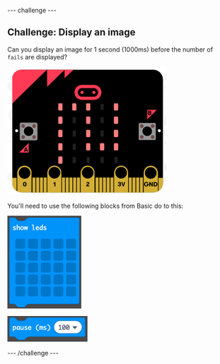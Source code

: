 \--- challenge \---

## Challenge: Display an image

Can you display an image for 1 second (1000ms) before the number of `fails` are displayed?

![skärmdump](images/frustration-start-img.png)

You'll need to use the following blocks from Basic do to this:

![skärmdump](images/frustration-blocks.png)

![skärmdump](images/frustration-blocks2.png)

\--- /challenge \---